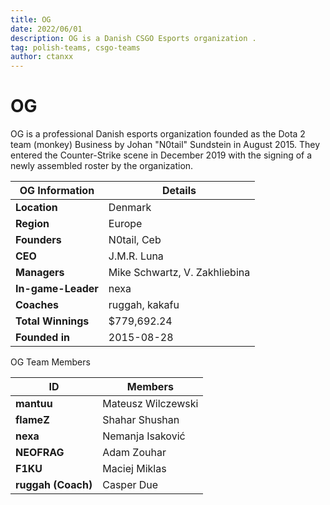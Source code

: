 ```yaml
---
title: OG
date: 2022/06/01
description: OG is a Danish CSGO Esports organization .
tag: polish-teams, csgo-teams
author: ctanxx
---
```


# OG

OG is a professional Danish esports organization founded as the Dota 2 team (monkey) Business by Johan "N0tail" Sundstein in August 2015. They entered the Counter-Strike scene in December 2019 with the signing of a newly assembled roster by the organization.


| **OG Information** | **Details** |
| ------------------ | ----------------------------- |
| **Location**       | Denmark                       |
| **Region**         | Europe                        |
| **Founders**       | N0tail,  Ceb                  |
| **CEO**            | J.M.R. Luna                   |
| **Managers**       | Mike Schwartz, V. Zakhliebina |
| **In-game-Leader** | nexa                          |
| **Coaches**        | ruggah, kakafu                |
| **Total Winnings** | $779,692.24                   |
| **Founded in**     | 2015-08-28                    |

OG Team Members

 **ID**              | **Members**        |
| ------------------ | ------------------ |
| **mantuu**         | Mateusz Wilczewski |
| **flameZ**         | Shahar Shushan     |
| **nexa**           | Nemanja Isaković   |
| **NEOFRAG**        | Adam Zouhar        |
| **F1KU**           | Maciej Miklas      |
| **ruggah (Coach)** | Casper Due         |